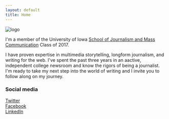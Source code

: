 ```yaml
---
layout: default
title: Home
---
```


![logo](public/DSC_0014.JPG)

I'm a member of the University of Iowa [School of Journalism and Mass Communication](http://clas.uiowa.edu/sjmc/) Class of 2017.

I have proven expertise in multimedia storytelling, longform journalism, and writing for the web. I've spent the past three years in an aactive, independent college newsroom and know the rigors of being a journalist. I'm ready to take my next step into the world of writing and I invite you to follow along on my journey.

### Social media

<!-- go to http://fontawesome.io/icons/ to see more icons -->
<p class="social-icons">
<a href="http://twitter.com/jordyhansen"><i class="fa fa-twitter-square" aria-hidden="true"></i>Twitter</a>
<br>
<a href="http://facebook.com/jordan.hansen.927"><i class="fa fa-facebook-square" aria-hidden="true"></i>Facebook</a>
<br>
<a href="https://www.linkedin.com/profile/edit?locale=en_US&trk=profile-preview"><i class="fa fa-linkedin-square" aria-hidden="true"></i>LinkedIn</a>
</p>
<a href="http://snapchat.com/jordyhansen"> <i class="fa fa-snapchat-square" aria-hidden="true"></i>
<a href="https://www.instagram.com/jordyhansen"><i class="fa fa-instagram" aria-hidden="true"></i>
